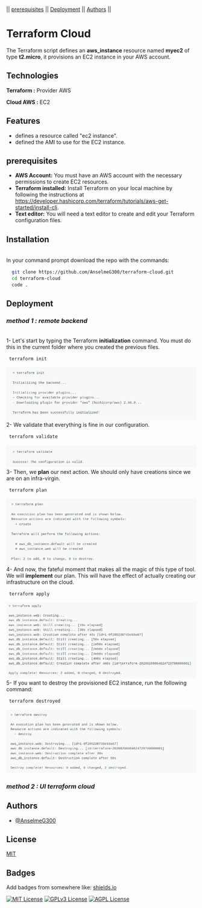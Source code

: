 || [prerequisites](#prerequisites) ||
[Deployment](#deployment) ||
[Authors](#authors) ||

# Terraform Cloud

The Terraform script defines an **aws_instance** resource named **myec2** of type **t2.micro**, it provisions an EC2 instance in your AWS account.

## Technologies

**Terraform :** Provider AWS

**Cloud AWS :** EC2


## Features


- defines a resource called "ec2 instance".
- defined the AMI to use for the EC2 instance.
  
## prerequisites

- **AWS Account:** You must have an AWS account with the necessary permissions to create EC2 resources.
- **Terraform installed:** Install Terraform on your local machine by following the instructions at https://developer.hashicorp.com/terraform/tutorials/aws-get-started/install-cli.
- **Text editor:** You will need a text editor to create and edit your Terraform configuration files.

## Installation


\
In your command prompt download the repo with the commands:
```bash
  git clone https://github.com/AnselmeG300/terraform-cloud.git
  cd terraform-cloud
  code . 
```

    
## Deployment

  ### **_method 1 : remote backend_**
  
\
1- Let's start by typing the Terraform **initialization** command. You must do this in the current folder where you created the previous files.
```bash
 terraform init
```
![App Screenshot](images/init.png)
\
2- We validate that everything is fine in our configuration.
```bash
 terraform validate
```
![App Screenshot](images/validate.png)
\
3- Then, we **plan** our next action. We should only have creations since we are on an infra-virgin.
```bash
 terraform plan
```
![App Screenshot](images/plan.png)
\
4- And now, the fateful moment that makes all the magic of this type of tool. We will **implement** our plan. This will have the effect of actually creating our infrastructure on the cloud.
```bash
 terraform apply
```
![App Screenshot](images/apply.png)
\
5- If you want to destroy the provisioned EC2 instance, run the following command:
```bash
 terraform destroyed
```
![App Screenshot](images/destroy.png)

  ### **_method 2 : UI terraform cloud_**

## Authors

- [@AnselmeG300](https://github.com/AnselmeG300/terraform-cloud.git)


## License

[MIT](https://choosealicense.com/licenses/mit/)


## Badges

Add badges from somewhere like: [shields.io](https://shields.io/)

[![MIT License](https://img.shields.io/badge/License-MIT-green.svg)](https://choosealicense.com/licenses/mit/)
[![GPLv3 License](https://img.shields.io/badge/License-GPL%20v3-yellow.svg)](https://opensource.org/licenses/)
[![AGPL License](https://img.shields.io/badge/license-AGPL-blue.svg)](http://www.gnu.org/licenses/agpl-3.0)

